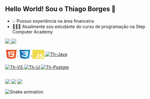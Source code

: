 ## Hello World! Sou o Thiago Borges 👋

- 💡 Possuo experiência na área financeira
- 👨🏻‍💻 Atualmente sou estudante do curso de programação na Step Computer Academy

<div>
  <a href="https://github.com/thborges92">
  <img height="180em" src="https://github-readme-stats.vercel.app/api?username=thborges92&show_icons=true&theme=github_dark&include_all_commits=true&count_private=true"/>
  <img height="180em" src="https://github-readme-stats.vercel.app/api/top-langs/?username=thborges92&layout=compact&langs_count=7&theme=github_dark"/>
</div>

<div style="display: inline_block"><br>
  <img align="center" alt="Th-HTML" height="30" width="40" src="https://raw.githubusercontent.com/devicons/devicon/master/icons/html5/html5-original.svg">
  <img align="center" alt="Th-CSS" height="30" width="40" src="https://raw.githubusercontent.com/devicons/devicon/master/icons/css3/css3-original.svg">
  <img align="center" alt="Th-Js" height="30" width="40" src="https://raw.githubusercontent.com/devicons/devicon/master/icons/javascript/javascript-plain.svg">
  <img align="center" alt="Th-Java" height="35" width="45" src="https://cdn.jsdelivr.net/gh/devicons/devicon/icons/java/java-original.svg">
  
  <br>
  <br>
  
  <img align="center" alt="Th-VS" height="30" width="40" src="https://cdn.jsdelivr.net/gh/devicons/devicon/icons/visualstudio/visualstudio-plain.svg">
  <img align="center" alt="Th-IJ" height="30" width="40" src="https://cdn.jsdelivr.net/gh/devicons/devicon/icons/intellij/intellij-original.svg">
  <img align="center" alt="Th-Postgre" height="30" width="40" src="https://cdn.jsdelivr.net/gh/devicons/devicon/icons/postgresql/postgresql-original.svg">
</div>
  
  ##
  
  <div>
    <a href="https://www.linkedin.com/in/thiago-sborges" target="_blank"><img src="https://img.shields.io/badge/-LinkedIn-%230077B5?style=for-the-badge&logo=linkedin&logoColor=white" target="_blank"></a>
    <a href = "https://api.whatsapp.com/send?phone=5521994981010"><img src="https://img.shields.io/badge/WhatsApp-25D366?style=for-the-badge&logo=whatsapp&logoColor=white" target="_blank"></a>
    <a href = "mailto:thborges92@hotmail.com"><img src="https://img.shields.io/badge/Microsoft_Outlook-0078D4?style=for-the-badge&logo=microsoft-outlook&logoColor=white" target="_blank"></a>
    
  ![Snake animation](https://github.com/thborges92/thborges92/blob/output/github-contribution-grid-snake.svg)
    
  </div>
